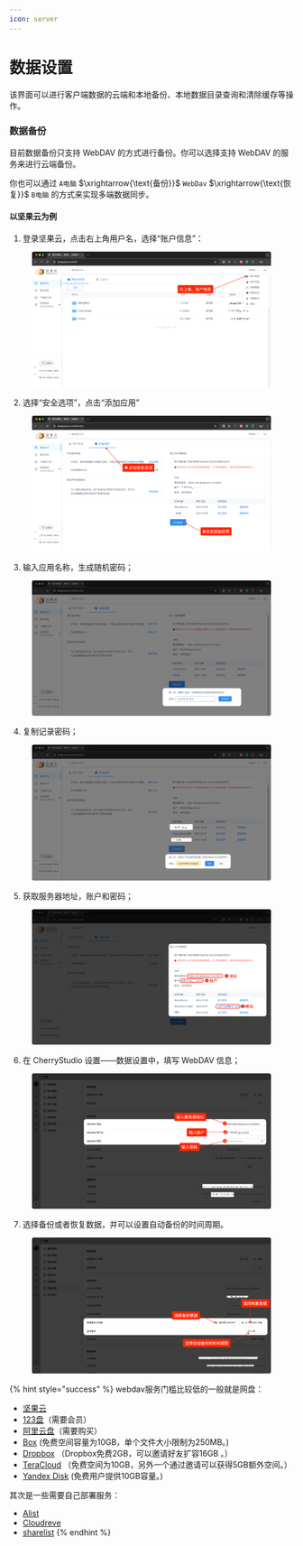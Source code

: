 ```yaml
---
icon: server
---
```


# 数据设置

该界面可以进行客户端数据的云端和本地备份、本地数据目录查询和清除缓存等操作。



### 数据备份

目前数据备份只支持 WebDAV 的方式进行备份。你可以选择支持 WebDAV 的服务来进行云端备份。

你也可以通过 `A电脑` $\xrightarrow{\text{备份}}$ `WebDav` $\xrightarrow{\text{恢复}}$ `B电脑` 的方式来实现多端数据同步。

#### 以坚果云为例

1. 登录坚果云，点击右上角用户名，选择“账户信息”：

<figure><img src="../../../.gitbook/assets/image (39).png" alt=""><figcaption></figcaption></figure>

2. 选择“安全选项”，点击“添加应用”

<figure><img src="../../../.gitbook/assets/image (40).png" alt=""><figcaption></figcaption></figure>

3. 输入应用名称，生成随机密码；

<figure><img src="../../../.gitbook/assets/image (41).png" alt=""><figcaption></figcaption></figure>

4. 复制记录密码；

<figure><img src="../../../.gitbook/assets/image (42).png" alt=""><figcaption></figcaption></figure>

5. 获取服务器地址，账户和密码；

<figure><img src="../../../.gitbook/assets/image (43).png" alt=""><figcaption></figcaption></figure>

6. 在 CherryStudio 设置——数据设置中，填写 WebDAV 信息；

<figure><img src="../../../.gitbook/assets/image (48).png" alt=""><figcaption></figcaption></figure>

7. 选择备份或者恢复数据，并可以设置自动备份的时间周期。

<figure><img src="../../../.gitbook/assets/image (47).png" alt=""><figcaption></figcaption></figure>

{% hint style="success" %}
webdav服务门槛比较低的一般就是网盘：

* [坚果云](https://www.jianguoyun.com/)
* [123盘](https://www.123pan.com/)（需要会员）
* [阿里云盘](https://www.alipan.com/)（需要购买）
* [Box](https://www.box.com/) (免费空间容量为10GB，单个文件大小限制为250MB。)
* [Dropbox](https://www.dropbox.com/) （Dropbox免费2GB，可以邀请好友扩容16GB 。）
* [TeraCloud](https://teracloud.jp/en/) （免费空间为10GB，另外一个通过邀请可以获得5GB额外空间。）
* [Yandex Disk](https://disk.yandex.com/) (免费用户提供10GB容量。)

其次是一些需要自己部署服务：

* [Alist](https://alist.nn.ci/zh/)
* [Cloudreve](https://cloudreve.org/)
* [sharelist](https://github.com/reruin/sharelist)
{% endhint %}







